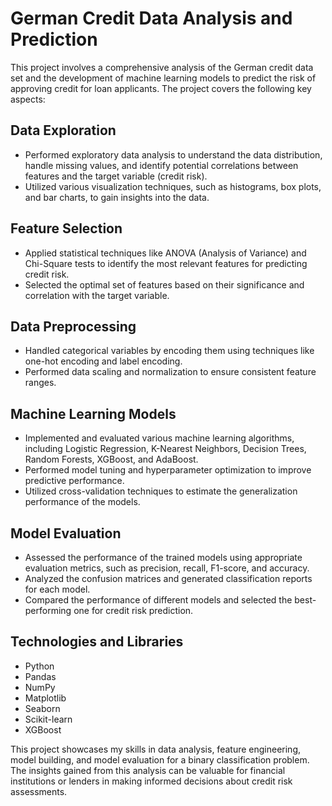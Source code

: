 # German Credit Data Analysis and Prediction

This project involves a comprehensive analysis of the German credit data set and the development of machine learning models to predict the risk of approving credit for loan applicants. The project covers the following key aspects:

## Data Exploration

- Performed exploratory data analysis to understand the data distribution, handle missing values, and identify potential correlations between features and the target variable (credit risk).
- Utilized various visualization techniques, such as histograms, box plots, and bar charts, to gain insights into the data.

## Feature Selection

- Applied statistical techniques like ANOVA (Analysis of Variance) and Chi-Square tests to identify the most relevant features for predicting credit risk.
- Selected the optimal set of features based on their significance and correlation with the target variable.

## Data Preprocessing

- Handled categorical variables by encoding them using techniques like one-hot encoding and label encoding.
- Performed data scaling and normalization to ensure consistent feature ranges.

## Machine Learning Models

- Implemented and evaluated various machine learning algorithms, including Logistic Regression, K-Nearest Neighbors, Decision Trees, Random Forests, XGBoost, and AdaBoost.
- Performed model tuning and hyperparameter optimization to improve predictive performance.
- Utilized cross-validation techniques to estimate the generalization performance of the models.

## Model Evaluation

- Assessed the performance of the trained models using appropriate evaluation metrics, such as precision, recall, F1-score, and accuracy.
- Analyzed the confusion matrices and generated classification reports for each model.
- Compared the performance of different models and selected the best-performing one for credit risk prediction.

## Technologies and Libraries

- Python
- Pandas
- NumPy
- Matplotlib
- Seaborn
- Scikit-learn
- XGBoost

This project showcases my skills in data analysis, feature engineering, model building, and model evaluation for a binary classification problem. The insights gained from this analysis can be valuable for financial institutions or lenders in making informed decisions about credit risk assessments.
